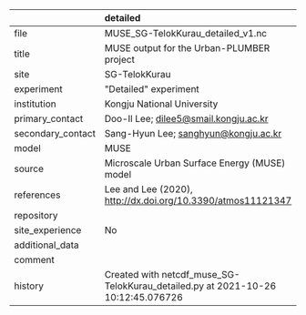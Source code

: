 |                   | detailed                                                                         |
|:------------------|:---------------------------------------------------------------------------------|
| file              | MUSE_SG-TelokKurau_detailed_v1.nc                                                |
| title             | MUSE output for the Urban-PLUMBER project                                        |
| site              | SG-TelokKurau                                                                    |
| experiment        | "Detailed" experiment                                                            |
| institution       | Kongju National University                                                       |
| primary_contact   | Doo-Il Lee; dilee5@smail.kongju.ac.kr                                            |
| secondary_contact | Sang-Hyun Lee; sanghyun@kongju.ac.kr                                             |
| model             | MUSE                                                                             |
| source            | Microscale Urban Surface Energy (MUSE) model                                     |
| references        | Lee and Lee (2020), http://dx.doi.org/10.3390/atmos11121347                      |
| repository        |                                                                                  |
| site_experience   | No                                                                               |
| additional_data   |                                                                                  |
| comment           |                                                                                  |
| history           | Created with netcdf_muse_SG-TelokKurau_detailed.py at 2021-10-26 10:12:45.076726 |
